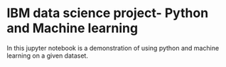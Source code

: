# IBM data science project- Python and Machine learning

In this jupyter notebook is a demonstration of using python and
machine learning on a given dataset.
